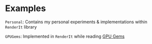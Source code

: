 # Examples

`Personal`: Contains my personal experiments & implementations within `RenderIt` library

`GPUGems`: Implemented in `RenderIt` while reading [GPU Gems](https://developer.nvidia.com/gpugems/gpugems/contributors)
